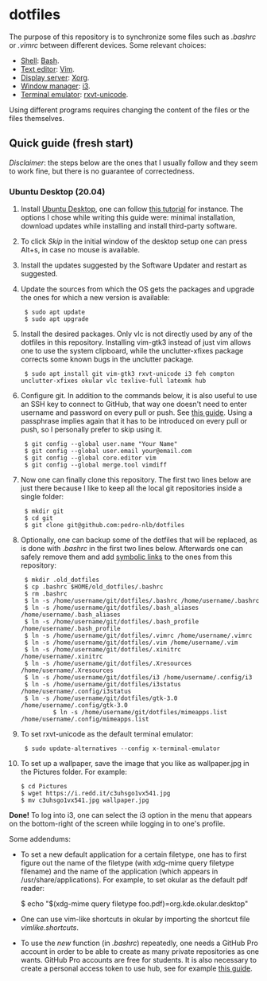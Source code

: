 # dotfiles

The purpose of this repository is to synchronize some files such as *.bashrc* or *.vimrc* between different devices. Some relevant choices:
- [Shell](https://wiki.archlinux.org/index.php/Command-line_shell): [Bash](https://wiki.archlinux.org/index.php/bash).
- [Text editor](https://en.wikipedia.org/wiki/Text_editor): [Vim](https://wiki.archlinux.org/index.php/vim).
- [Display server](https://en.wikipedia.org/wiki/Display_server): [Xorg](https://www.x.org/wiki/).
- [Window manager](https://wiki.archlinux.org/index.php/Window_manager): [i3](https://wiki.archlinux.org/index.php/I3).
- [Terminal emulator](https://en.wikipedia.org/wiki/Terminal_emulator): [rxvt-unicode](https://wiki.archlinux.org/index.php/rxvt-unicode).

Using different programs requires changing the content of the files or the files themselves.

## Quick guide (fresh start)

*Disclaimer*: the steps below are the ones that I usually follow and they seem to work fine, but there is no guarantee of correctedness.

### Ubuntu Desktop (20.04)

1. Install [Ubuntu Desktop](https://ubuntu.com/download/desktop), one can follow [this tutorial](https://ubuntu.com/tutorials/install-ubuntu-desktop#1-overview) for instance. The options I chose while writing this guide were: minimal installation, download updates while installing and install third-party software.

2. To click *Skip* in the initial window of the desktop setup one can press Alt+s, in case no mouse is available.

3. Install the updates suggested by the Software Updater and restart as suggested.

4. Update the sources from which the OS gets the packages and upgrade the ones for which a new version is available: 

        $ sudo apt update
        $ sudo apt upgrade

5. Install the desired packages. Only vlc is not directly used by any of the dotfiles in this repository. Installing vim-gtk3 instead of just vim allows one to use the system clipboard, while the unclutter-xfixes package corrects some known bugs in the unclutter package.

        $ sudo apt install git vim-gtk3 rxvt-unicode i3 feh compton unclutter-xfixes okular vlc texlive-full latexmk hub
       
6. Configure git. In addition to the commands below, it is also useful to use an SSH key to connect to GitHub, that way one doesn't need to enter username and password on every pull or push. See [this guide](https://help.github.com/en/articles/connecting-to-github-with-ssh). Using a passphrase implies again that it has to be introduced on every pull or push, so I personally prefer to skip using it.

        $ git config --global user.name "Your Name"
        $ git config --global user.email your@email.com
        $ git config --global core.editor vim
        $ git config --global merge.tool vimdiff

7. Now one can finally clone this repository. The first two lines below are just there because I like to keep all the local git repositories inside a single folder:

        $ mkdir git
        $ cd git
        $ git clone git@github.com:pedro-nlb/dotfiles

8. Optionally, one can backup some of the dotfiles that will be replaced, as is done with *.bashrc* in the first two lines below. Afterwards one can safely remove them and add [symbolic links](https://en.wikipedia.org/wiki/Symbolic_link) to the ones from this repository:

        $ mkdir .old_dotfiles
        $ cp .bashrc $HOME/old_dotfiles/.bashrc
        $ rm .bashrc
        $ ln -s /home/username/git/dotfiles/.bashrc /home/username/.bashrc
        $ ln -s /home/username/git/dotfiles/.bash_aliases /home/username/.bash_aliases
        $ ln -s /home/username/git/dotfiles/.bash_profile /home/username/.bash_profile
        $ ln -s /home/username/git/dotfiles/.vimrc /home/username/.vimrc
        $ ln -s /home/username/git/dotfiles/.vim /home/username/.vim
        $ ln -s /home/username/git/dotfiles/.xinitrc /home/username/.xinitrc
        $ ln -s /home/username/git/dotfiles/.Xresources /home/username/.Xresources
        $ ln -s /home/username/git/dotfiles/i3 /home/username/.config/i3
        $ ln -s /home/username/git/dotfiles/i3status /home/username/.config/i3status
        $ ln -s /home/username/git/dotfiles/gtk-3.0 /home/username/.config/gtk-3.0
				$ ln -s /home/username/git/dotfiles/mimeapps.list /home/username/.config/mimeapps.list

9. To set rxvt-unicode as the default terminal emulator:

        $ sudo update-alternatives --config x-terminal-emulator
        
10. To set up a wallpaper, save the image that you like as wallpaper.jpg in the Pictures folder. For example:

        $ cd Pictures
        $ wget https://i.redd.it/c3uhsgo1vx541.jpg
        $ mv c3uhsgo1vx541.jpg wallpaper.jpg
        
**Done!** To log into i3, one can select the i3 option in the menu that appears on the bottom-right of the screen while logging in to one's profile.

Some addendums:

* To set a new default application for a certain filetype, one has to first figure out the name of the filetype (with xdg-mime query filetype filename) and the name of the application (which appears in /usr/share/applications). For example, to set okular as the default pdf reader:
				
	$ echo "$(xdg-mime query filetype foo.pdf)=org.kde.okular.desktop"

* One can use vim-like shortcuts in okular by importing the shortcut file *vimlike.shortcuts*.

* To use the *new* function (in *.bashrc*) repeatedly, one needs a GitHub Pro account in order to be able to create as many private repositories as one wants. GitHub Pro accounts are free for students. It is also necessary to create a personal access token to use hub, see for example [this guide](https://docs.github.com/en/github/authenticating-to-github/creating-a-personal-access-token).

